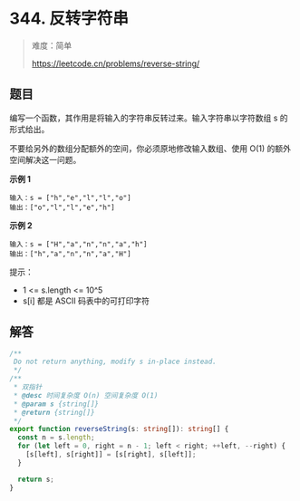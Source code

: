 # 344. 反转字符串

> 难度：简单
>
> https://leetcode.cn/problems/reverse-string/

## 题目

编写一个函数，其作用是将输入的字符串反转过来。输入字符串以字符数组 s 的形式给出。

不要给另外的数组分配额外的空间，你必须原地修改输入数组、使用 O(1) 的额外空间解决这一问题。

**示例 1**

```
输入：s = ["h","e","l","l","o"]
输出：["o","l","l","e","h"]
```

**示例 2**

```
输入：s = ["H","a","n","n","a","h"]
输出：["h","a","n","n","a","H"]
```

提示：

- 1 <= s.length <= 10^5
- s[i] 都是 ASCII 码表中的可打印字符

## 解答

```typescript
/**
 Do not return anything, modify s in-place instead.
 */
/**
 * 双指针
 * @desc 时间复杂度 O(n) 空间复杂度 O(1)
 * @param s {string[]}
 * @return {string[]}
 */
export function reverseString(s: string[]): string[] {
  const n = s.length;
  for (let left = 0, right = n - 1; left < right; ++left, --right) {
    [s[left], s[right]] = [s[right], s[left]];
  }

  return s;
}
```
